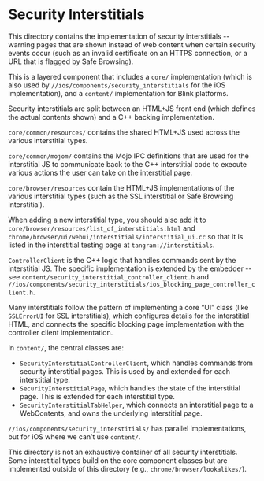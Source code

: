 # Security Interstitials

This directory contains the implementation of security interstitials -- warning
pages that are shown instead of web content when certain security events occur
(such as an invalid certificate on an HTTPS connection, or a URL that is flagged
by Safe Browsing).

This is a layered component that includes a `core/` implementation (which is
also used by `//ios/components/security_interstitials` for the iOS
implementation), and a `content/` implementation for Blink platforms.

Security interstitials are split between an HTML+JS front end (which defines
the actual contents shown) and a C++ backing implementation.

`core/common/resources/` contains the shared HTML+JS used across the various
interstitial types.

`core/common/mojom/` contains the Mojo IPC definitions that are used for the
interstitial JS to communicate back to the C++ interstitial code to execute
various actions the user can take on the interstitial page.

`core/browser/resources` contain the HTML+JS implementations of the various
interstitial types (such as the SSL interstitial or Safe Browsing interstitial).

When adding a new interstitial type, you should also add it to
`core/browser/resources/list_of_interstitials.html` and
`chrome/browser/ui/webui/interstitials/interstitial_ui.cc` so that it is listed
in the interstitial testing page at `tangram://interstitials`.

`ControllerClient` is the C++ logic that handles commands sent by the
interstitial JS. The specific implementation is extended by the embedder -- see
`content/security_interstitial_controller_client.h` and
`//ios/components/security_interstitials/ios_blocking_page_controller_client.h`.

Many interstitials follow the pattern of implementing a core “UI” class (like
`SSLErrorUI` for SSL interstitials), which configures details for the
interstitial HTML, and connects the specific blocking page implementation with
the controller client implementation.

In `content/`, the central classes are:

*   `SecurityInterstitialControllerClient`, which handles commands from security
    interstitial pages. This is used by and extended for each interstitial type.
*   `SecurityInterstitialPage`, which handles the state of the interstitial page.
    This is extended for each interstitial type.
*   `SecurityInterstitialTabHelper`, which connects an interstitial page to a
    WebContents, and owns the underlying interstitial page.

`//ios/components/security_interstitials/` has parallel implementations, but for
iOS where we can’t use `content/`.

This directory is not an exhaustive container of all security interstitials.
Some interstitial types build on the core component classes but are implemented
outside of this directory (e.g., `chrome/browser/lookalikes/`).
